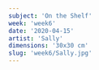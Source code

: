 ```yaml
---
subject: 'On the Shelf'
week: 'week6'
date: '2020-04-15'
artist: 'Sally'
dimensions: '30x30 cm'
slug: 'week6/Sally.jpg'
---
```


